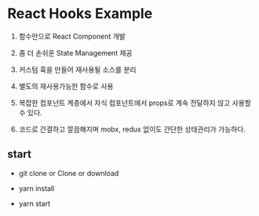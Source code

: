 # React Hooks Example

1. 함수만으로 React Component 개발

2. 좀 더 손쉬운 State Management 제공

3. 커스텀 훅을 만들어 재사용될 소스를 분리

4. 별도의 재사용가능한 함수로 사용

5. 복잡한 컴포넌트 계층에서 자식 컴포넌트에서 props로 계속 전달하지 않고 사용할수 있다.

6. 코드로 간결하고 깔끔해지며 mobx, redux 없이도 간단한 상태관리가 가능하다.

## start

- git clone or Clone or download

- yarn install

- yarn start
